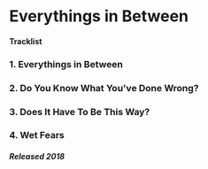 # Everythings in Between

#### Tracklist

### 1. Everythings in Between
### 2. Do You Know What You've Done Wrong?
### 3. Does It Have To Be This Way?
### 4. Wet Fears

##### Released 2018
